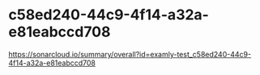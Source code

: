 # c58ed240-44c9-4f14-a32a-e81eabccd708
https://sonarcloud.io/summary/overall?id=examly-test_c58ed240-44c9-4f14-a32a-e81eabccd708
